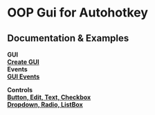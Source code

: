 # OOP Gui for Autohotkey  

## Documentation & Examples
  
__GUI__  
__[Create GUI](/Documentation/gui)__  
__Events__  
__[GUI Events](/Documentation/events/gui)__  
  


__Controls__  
__[Button, Edit, Text, Checkbox](Documentation/controls/controls-basic/)__  
__[Dropdown, Radio, ListBox](Documentation/controls/controls-items/)__  